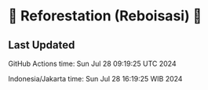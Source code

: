 
# 🌳 Reforestation (Reboisasi) 🌲

## Last Updated

GitHub Actions time: Sun Jul 28 09:19:25 UTC 2024

Indonesia/Jakarta time: Sun Jul 28 16:19:25 WIB 2024
